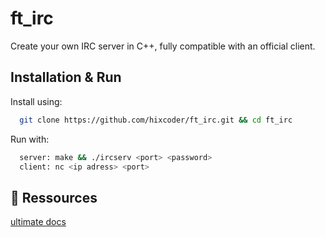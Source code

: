 # ft_irc
Create your own IRC server in C++, fully compatible with an official client.  

## Installation & Run

Install using:

```bash
  git clone https://github.com/hixcoder/ft_irc.git && cd ft_irc
```

Run with:

```bash
  server: make && ./ircserv <port> <password>
  client: nc <ip adress> <port>
```


## 🔗 Ressources
[ultimate docs](https://docs.google.com/document/d/1pqmODJJEpFhzpLRwCNqDlag5h7LM_k_X-_IJwSMZ3zQ/edit?usp=sharing)